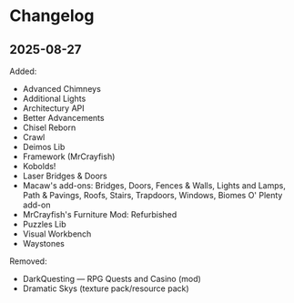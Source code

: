 # Changelog

## 2025-08-27

Added:
- Advanced Chimneys
- Additional Lights
- Architectury API
- Better Advancements
- Chisel Reborn
- Crawl
- Deimos Lib
- Framework (MrCrayfish)
- Kobolds!
- Laser Bridges & Doors
- Macaw's add-ons: Bridges, Doors, Fences & Walls, Lights and Lamps, Path & Pavings, Roofs, Stairs, Trapdoors, Windows, Biomes O' Plenty add-on
- MrCrayfish's Furniture Mod: Refurbished
- Puzzles Lib
- Visual Workbench
- Waystones

Removed:
- DarkQuesting — RPG Quests and Casino (mod)
- Dramatic Skys (texture pack/resource pack)
